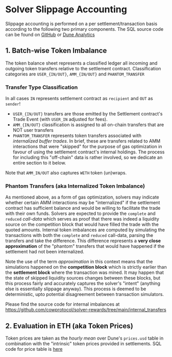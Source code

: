 # Solver Slippage Accounting

Slippage accounting is performed on a per settlement/transaction basis according to the following two primary components. 
The SQL source code can be found on 
[GitHub](https://github.com/cowprotocol/solver-rewards/blob/main/queries/dune_v2/period_slippage.sql)
or [Dune Analytics](https://dune.com/queries/2421375)

## 1. Batch-wise Token Imbalance

The token balance sheet represents a classified ledger all incoming and outgoing token transfers relative to the settlement contract. 
Classification categories are `USER_{IN/OUT}`, `AMM_{IN/OUT}` and `PHANTOM_TRANSFER`

### Transfer Type Classification

In all cases `IN` represents settlement contract as `recipient` and `OUT` as `sender`!

- `USER_{IN/OUT}` transfers are those emitted by the Settlement contract's Trade Event (with `USER_IN` adjusted for
  fees).
- `AMM_{IN/OUT}` classification is assigned to all on-chain transfers that are NOT user transfers
- `PHANTOM_TRANSFER` represents token transfers associated with _internalized buffer trades_. 
    In brief, these are transfers related to AMM interactions that were "skipped" for the purpose of gas optimization in favour of using the settlement contract's internal holdings. 
    The process for including this "off-chain" data is rather involved, so we dedicate an entire section to it below.

Note that `AMM_IN/OUT` also captures `WETH` token (un)wraps.

### Phantom Transfers (aka Internalized Token Imbalance)

As mentioned above, as a form of gas optimization, solvers may indicate whether certain AMM interactions may be "internalized" if the settlement contract has sufficient balance and would be willing to facilitate the trade with their own funds.
Solvers are expected to provide the `complete` and `reduced` _call-data_ which serves as proof that there was indeed a liquidity source on the competition block that would have filled the trade with the quoted amounts.
Internal token imbalances are computed by simulating the transactions with both the `complete` and `reduced` call-data, parsing the transfers and take the difference.
This difference represents a **very close approximation** of the "phantom" transfers that would have happened if the settlement had not been internalized.

Note the use of the term _approximation_ in this context means that the simulations happened on the **competition block** which is strictly earlier than the **settlement block** where the transaction was mined.
It may happen that the state of skipped liquidity sources changes between these blocks, but this process fairly and accurately captures the solver's "intent" (anything else is essentially slippage anyway).
This process is deemed to be deterministic, upto potential disagreement between transaction simulators.

Please find the source code for internal imbalances at https://github.com/cowprotocol/solver-rewards/tree/main/internal_transfers

## 2. Evaluation in ETH (aka Token Prices)

Token prices are taken as the _hourly mean_ over Dune's `prices.usd` table in combination with the "intrinsic" token prices provided in settlements. 
SQL code for price table is [here](https://github.com/cowprotocol/solver-rewards/blob/dd2cb170cf6c214b8c2edf1d82eec333d2fa35a1/queries/dune_v2/period_slippage.sql#L258-L324)
